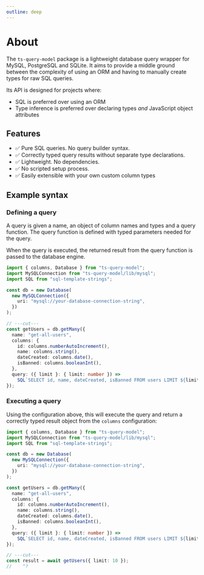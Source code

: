 ```yaml
---
outline: deep
---
```


# About

The `ts-query-model` package is a lightweight database query wrapper for MySQL, PostgreSQL and SQLite.
It aims to provide a middle ground between the complexity of using an ORM
and having to manually create types for raw SQL queries.

Its API is designed for projects where:

- SQL is preferred over using an ORM
- Type inference is preferred over declaring types _and_ JavaScript object attributes

## Features

- ✅ Pure SQL queries. No query builder syntax.
- ✅ Correctly typed query results without separate type declarations.
- ✅ Lightweight. No dependencies.
- ✅ No scripted setup process.
- ✅ Easily extensible with your own custom column types

## Example syntax

### Defining a query

A query is given a name, an object of column names and types and a query function.
The query function is defined with typed parameters needed for the query.

When the query is executed, the returned result from the query function is passed
to the database engine.

```ts twoslash
import { columns, Database } from "ts-query-model";
import MySQLConnection from "ts-query-model/lib/mysql";
import SQL from "sql-template-strings";

const db = new Database(
  new MySQLConnection({
    uri: "mysql://your-database-connection-string",
  })
);

// ---cut---
const getUsers = db.getMany({
  name: "get-all-users",
  columns: {
    id: columns.numberAutoIncrement(),
    name: columns.string(),
    dateCreated: columns.date(),
    isBanned: columns.booleanInt(),
  },
  query: ({ limit }: { limit: number }) =>
    SQL`SELECT id, name, dateCreated, isBanned FROM users LIMIT ${limit}`,
});
```

### Executing a query

Using the configuration above, this will execute the query and return
a correctly typed result object from the `columns` configuration:

```ts twoslash
import { columns, Database } from "ts-query-model";
import MySQLConnection from "ts-query-model/lib/mysql";
import SQL from "sql-template-strings";

const db = new Database(
  new MySQLConnection({
    uri: "mysql://your-database-connection-string",
  })
);

const getUsers = db.getMany({
  name: "get-all-users",
  columns: {
    id: columns.numberAutoIncrement(),
    name: columns.string(),
    dateCreated: columns.date(),
    isBanned: columns.booleanInt(),
  },
  query: ({ limit }: { limit: number }) =>
    SQL`SELECT id, name, dateCreated, isBanned FROM users LIMIT ${limit}`,
});

// ---cut---
const result = await getUsers({ limit: 10 });
//    ^?
```
